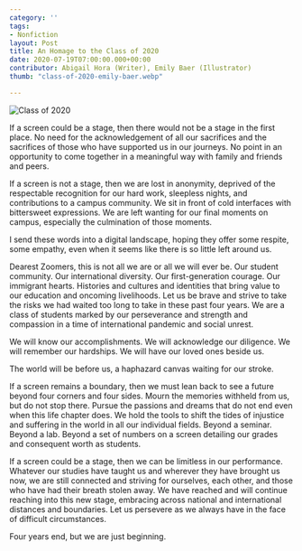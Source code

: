 ```yaml
---
category: ''
tags: 
- Nonfiction
layout: Post
title: An Homage to the Class of 2020
date: 2020-07-19T07:00:00.000+00:00
contributor: Abigail Hora (Writer), Emily Baer (Illustrator)
thumb: "class-of-2020-emily-baer.webp"

---
```

<p class="center">
    <img src="{{ site.baseurl }}/uploads/class-of-2020-emily-baer.jpg" alt="Class of 2020" class="w450">
</p>

If a screen could be a stage, then there would not be a stage in the first place. No need for the acknowledgement of all our sacrifices and the sacrifices of those who have supported us in our journeys. No point in an opportunity to come together in a meaningful way with family and friends and peers.

If a screen is not a stage, then we are lost in anonymity, deprived of the respectable recognition for our hard work, sleepless nights, and contributions to a campus community. We sit in front of cold interfaces with bittersweet expressions. We are left wanting for our final moments on campus, especially the culmination of those moments.

I send these words into a digital landscape, hoping they offer some respite, some empathy, even when it seems like there is so little left around us.

Dearest Zoomers, this is not all we are or all we will ever be. Our student community. Our international diversity. Our first-generation courage. Our immigrant hearts. Histories and cultures and identities that bring value to our education and oncoming livelihoods. Let us be brave and strive to take the risks we had waited too long to take in these past four years. We are a class of students marked by our perseverance and strength and compassion in a time of international pandemic and social unrest.

We will know our accomplishments. We will acknowledge our diligence. We will remember our hardships. We will have our loved ones beside us.

The world will be before us, a haphazard canvas waiting for our stroke.

If a screen remains a boundary, then we must lean back to see a future beyond four corners and four sides. Mourn the memories withheld from us, but do not stop there. Pursue the passions and dreams that do not end even when this life chapter does. We hold the tools to shift the tides of injustice and suffering in the world in all our individual fields. Beyond a seminar. Beyond a lab. Beyond a set of numbers on a screen detailing our grades and consequent worth as students.

If a screen could be a stage, then we can be limitless in our performance. Whatever our studies have taught us and wherever they have brought us now, we are still connected and striving for ourselves, each other, and those who have had their breath stolen away. We have reached and will continue reaching into this new stage, embracing across national and international distances and boundaries. Let us persevere as we always have in the face of difficult circumstances.

Four years end, but we are just beginning.